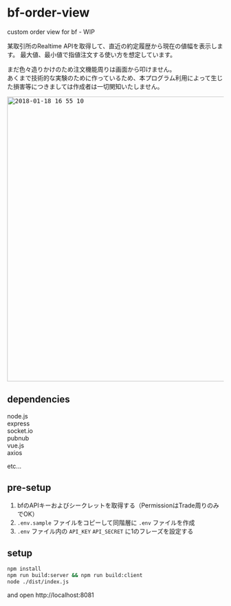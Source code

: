 # bf-order-view
custom order view for bf - WIP
  
  
某取引所のRealtime APIを取得して、直近の約定履歴から現在の値幅を表示します。
最大値、最小値で指値注文する使い方を想定しています。  
  
まだ色々造りかけのため注文機能周りは画面から叩けません。  
あくまで技術的な実験のために作っているため、本プログラム利用によって生じた損害等につきましては作成者は一切関知いたしません。

<kbd><img width="661" alt="2018-01-18 16 55 10" src="https://user-images.githubusercontent.com/1404329/35132669-b1dad64c-fd0f-11e7-9adb-06fb424bc282.png"></kbd>

## dependencies
node.js  
express  
socket.io  
pubnub  
vue.js  
axios  

etc...


## pre-setup
1. bfのAPIキーおよびシークレットを取得する（PermissionはTrade周りのみでOK）
2. `.env.sample` ファイルをコピーして同階層に `.env` ファイルを作成
3. `.env` ファイル内の `API_KEY` `API_SECRET` に1のフレーズを設定する

## setup
```sh
npm install
npm run build:server && npm run build:client
node ./dist/index.js
```
and open http://localhost:8081
